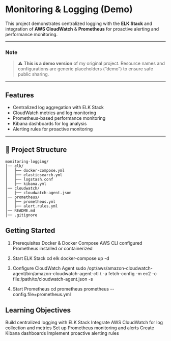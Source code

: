 
# Monitoring & Logging (Demo)

This project demonstrates centralized logging with the **ELK Stack** and integration of **AWS CloudWatch** & **Prometheus** for proactive alerting and performance monitoring.

---

### Note
> ⚠️ **This is a demo version** of my original project. Resource names and configurations are generic placeholders (“demo”) to ensure safe public sharing.

---

## Features
- Centralized log aggregation with ELK Stack
- CloudWatch metrics and log monitoring
- Prometheus-based performance monitoring
- Kibana dashboards for log analysis
- Alerting rules for proactive monitoring

---


## 📂 Project Structure

```text
monitoring-logging/
│── elk/
│   ├── docker-compose.yml
│   ├── elasticsearch.yml
│   ├── logstash.conf
│   ├── kibana.yml
│── cloudwatch/
│   ├── cloudwatch-agent.json
│── prometheus/
│   ├── prometheus.yml
│   ├── alert.rules.yml
│── README.md
│── .gitignore
```


## Getting Started

1. Prerequisites
Docker & Docker Compose
AWS CLI configured
Prometheus installed or containerized

2. Start ELK Stack
cd elk
docker-compose up -d

3. Configure CloudWatch Agent
sudo /opt/aws/amazon-cloudwatch-agent/bin/amazon-cloudwatch-agent-ctl \ -a fetch-config -m ec2 -c file:/path/to/cloudwatch-agent.json -s

4. Start Prometheus
cd prometheus
prometheus --config.file=prometheus.yml



## Learning Objectives

Build centralized logging with ELK Stack
Integrate AWS CloudWatch for log collection and metrics
Set up Prometheus monitoring and alerts
Create Kibana dashboards
Implement proactive alerting rules
